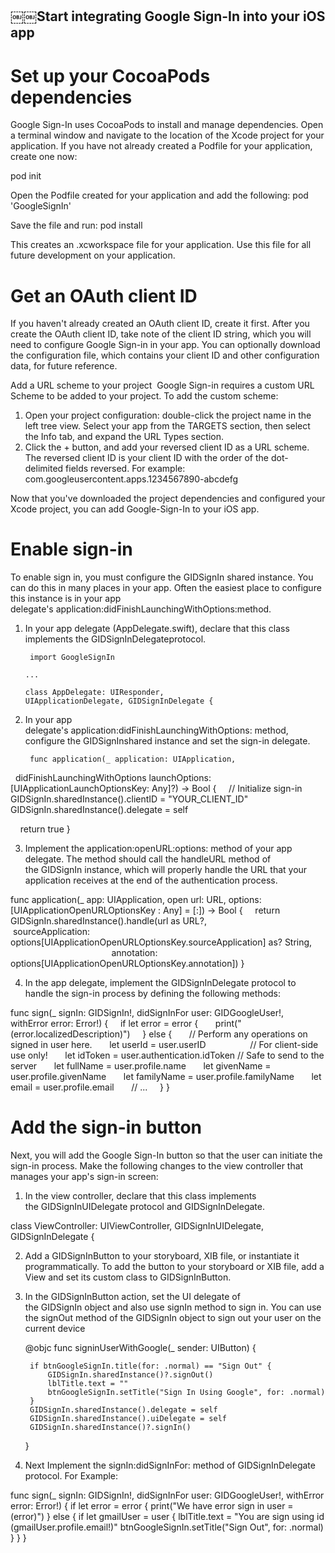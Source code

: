 ## ￼￼Start integrating Google Sign-In into your iOS app

# Set up your CocoaPods dependencies

Google Sign-In uses CocoaPods to install and manage dependencies. Open a terminal window and navigate to the location of the Xcode project for your application. If you have not already created a Podfile for your application, create one now:

pod init

Open the Podfile created for your application and add the following: pod 'GoogleSignIn'

Save the file and run:
pod install

This creates an .xcworkspace file for your application. Use this file for all future development on your application.

# Get an OAuth client ID

If you haven't already created an OAuth client ID, create it first.
After you create the OAuth client ID, take note of the client ID string, which you will need to configure Google Sign-in in your app. You can optionally download the configuration file, which contains your client ID and other configuration data, for future reference.

Add a URL scheme to your project 
Google Sign-in requires a custom URL Scheme to be added to your project. To add the custom scheme:

1. Open your project configuration: double-click the project name in the left tree view. Select your app from the TARGETS section, then select the Info tab, and expand the URL Types section. 
2. Click the + button, and add your reversed client ID as a URL scheme. The reversed client ID is your client ID with the order of the dot-delimited fields reversed. For example: 
        com.googleusercontent.apps.1234567890-abcdefg

Now that you've downloaded the project dependencies and configured your Xcode project, you can add Google-Sign-In to your iOS app.

# Enable sign-in

To enable sign in, you must configure the GIDSignIn shared instance. You can do this in many places in your app. Often the easiest place to configure this instance is in your app delegate's application:didFinishLaunchingWithOptions:method.

1. In your app delegate (AppDelegate.swift), declare that this class implements the GIDSignInDelegateprotocol.

        import GoogleSignIn

       ...

       class AppDelegate: UIResponder,                                                  UIApplicationDelegate, GIDSignInDelegate {


2. In your app delegate's application:didFinishLaunchingWithOptions: method, configure the GIDSignInshared instance and set the sign-in delegate.
        
        func application(_ application: UIApplication,
  didFinishLaunchingWithOptions launchOptions: [UIApplicationLaunchOptionsKey: Any]?) -> Bool {
    // Initialize sign-in
    GIDSignIn.sharedInstance().clientID = "YOUR_CLIENT_ID"
    GIDSignIn.sharedInstance().delegate = self

    return true
}

3. Implement the application:openURL:options: method of your app delegate. The method should call the handleURL method of the GIDSignIn instance, which will properly handle the URL that your application receives at the end of the authentication process.

func application(_ app: UIApplication, open url: URL, options: [UIApplicationOpenURLOptionsKey : Any] = [:]) -> Bool {
    return GIDSignIn.sharedInstance().handle(url as URL?,
                                             sourceApplication: options[UIApplicationOpenURLOptionsKey.sourceApplication] as? String,
                                             annotation: options[UIApplicationOpenURLOptionsKey.annotation])
}

4. In the app delegate, implement the GIDSignInDelegate protocol to handle the sign-in process by defining the following methods:

func sign(_ signIn: GIDSignIn!, didSignInFor user: GIDGoogleUser!,
  withError error: Error!) {
    if let error = error {
      print("\(error.localizedDescription)")
    } else {
      // Perform any operations on signed in user here.
      let userId = user.userID                  // For client-side use only!
      let idToken = user.authentication.idToken // Safe to send to the server
      let fullName = user.profile.name
      let givenName = user.profile.givenName
      let familyName = user.profile.familyName
      let email = user.profile.email
      // ...
    }
}

# Add the sign-in button

Next, you will add the Google Sign-In button so that the user can initiate the sign-in process. Make the following changes to the view controller that manages your app's sign-in screen:

1. In the view controller, declare that this class implements the GIDSignInUIDelegate protocol and GIDSignInDelegate.

class ViewController: UIViewController, GIDSignInUIDelegate, GIDSignInDelegate {


2. Add a GIDSignInButton to your storyboard, XIB file, or instantiate it programmatically. To add the button to your storyboard or XIB file, add a View and set its custom class to GIDSignInButton.

3. In the GIDSignInButton action, set the UI delegate of the GIDSignIn object and also use signIn method to sign in. You can use the signOut method of the GIDSignIn object to sign out your user on the current device

    @objc func signinUserWithGoogle(_ sender: UIButton) {
        
        if btnGoogleSignIn.title(for: .normal) == "Sign Out" {
            GIDSignIn.sharedInstance()?.signOut()
            lblTitle.text = ""
            btnGoogleSignIn.setTitle("Sign In Using Google", for: .normal)
        }
        GIDSignIn.sharedInstance().delegate = self
        GIDSignIn.sharedInstance().uiDelegate = self
        GIDSignIn.sharedInstance()?.signIn()
    }

4. Next Implement the signIn:didSignInFor: method of GIDSignInDelegate protocol. For Example:

func sign(_ signIn: GIDSignIn!, didSignInFor user: GIDGoogleUser!, withError error: Error!) {
        if let error = error {
            print("We have error sign in user = \(error)")
        }
        else {
            if let gmailUser = user {
                lblTitle.text = "You are sign using id \(gmailUser.profile.email!)"
                btnGoogleSignIn.setTitle("Sign Out", for: .normal)
            }
        }
    }

